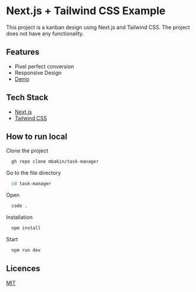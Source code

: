 # Next.js + Tailwind CSS Example

This project is a kanban design using Next.js and Tailwind CSS. The project does not have any functionality.

## Features

- Pixel perfect conversion
- Responsive Design
- [Demo](https://task-manager-mbakin.vercel.app/)

  
## Tech Stack

-   [Next.js](https://nextjs.org/)
-   [Tailwind CSS](https://tailwindcss.com)



## How to run local

Clone the project

```bash
  gh repo clone mbakin/task-manager
```


Go to the file directory

```bash
  cd task-manager
```

Open

```bash
  code .
```

Installation

```bash
  npm install
```

Start
```bash
  npm run dev
```

## Licences

[MIT](https://choosealicense.com/licenses/mit/)

  
